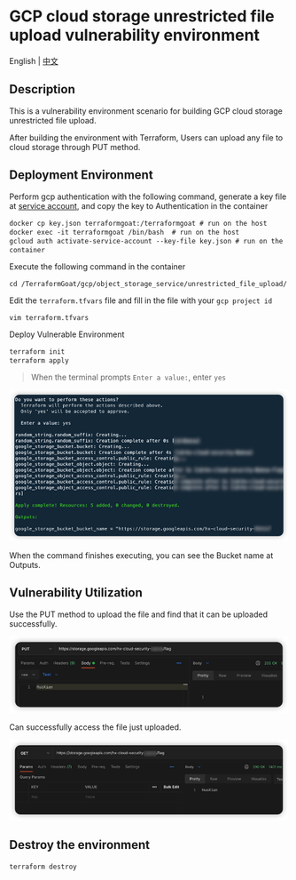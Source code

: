 # GCP cloud storage unrestricted file upload vulnerability environment

English | [中文](./README_CN.md)

## Description

This is a vulnerability environment scenario for building GCP cloud storage unrestricted file upload.

After building the environment with Terraform, Users can upload any file to cloud storage through PUT method.

## Deployment Environment

Perform gcp authentication with the following command, generate a key file at [service account](https://console.cloud.google.com/projectselector2/iam-admin/serviceaccounts?supportedpurview=project), and copy the key to Authentication in the container

```shell
docker cp key.json terraformgoat:/terraformgoat # run on the host
docker exec -it terraformgoat /bin/bash  # run on the host
gcloud auth activate-service-account --key-file key.json # run on the container
```

Execute the following command in the container

```shell
cd /TerraformGoat/gcp/object_storage_service/unrestricted_file_upload/
```

Edit the `terraform.tfvars` file and fill in the file with your `gcp project id`

```shell
vim terraform.tfvars
```

Deploy Vulnerable Environment

```shell
terraform init
terraform apply
```

> When the terminal prompts `Enter a value:`, enter `yes`

![image](../../../images/1650957671.png)

When the command finishes executing, you can see the Bucket name at Outputs.

## Vulnerability Utilization

Use the PUT method to upload the file and find that it can be uploaded successfully.

![image](../../../images/1650970696.png)

Can successfully access the file just uploaded.

![image](../../../images/1650970770.png)

## Destroy the environment

```shell
terraform destroy
```
